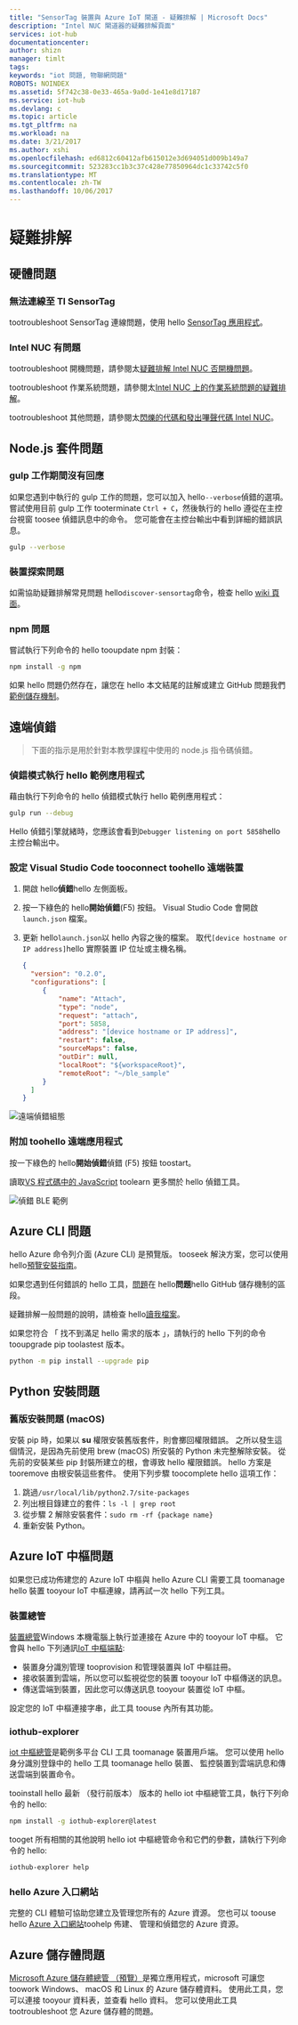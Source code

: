 ```yaml
---
title: "SensorTag 裝置與 Azure IoT 閘道 - 疑難排解 | Microsoft Docs"
description: "Intel NUC 閘道器的疑難排解頁面"
services: iot-hub
documentationcenter: 
author: shizn
manager: timlt
tags: 
keywords: "iot 問題, 物聯網問題"
ROBOTS: NOINDEX
ms.assetid: 5f742c38-0e33-465a-9a0d-1e41e8d17187
ms.service: iot-hub
ms.devlang: c
ms.topic: article
ms.tgt_pltfrm: na
ms.workload: na
ms.date: 3/21/2017
ms.author: xshi
ms.openlocfilehash: ed6812c60412afb615012e3d694051d009b149a7
ms.sourcegitcommit: 523283cc1b3c37c428e77850964dc1c33742c5f0
ms.translationtype: MT
ms.contentlocale: zh-TW
ms.lasthandoff: 10/06/2017
---
```

# <a name="troubleshooting"></a>疑難排解

## <a name="hardware-issues"></a>硬體問題

### <a name="ti-sensortag-cannot-be-connected"></a>無法連線至 TI SensorTag

tootroubleshoot SensorTag 連線問題，使用 hello [SensorTag 應用程式](http://processors.wiki.ti.com/index.php/SensorTag_User_Guide#SensorTag_App_user_guide)。

### <a name="have-an-issue-with-intel-nuc"></a>Intel NUC 有問題

tootroubleshoot 開機問題，請參閱太[疑難排解 Intel NUC 否開機問題](http://www.intel.com/content/www/us/en/support/boards-and-kits/000005845.html)。

tootroubleshoot 作業系統問題，請參閱太[Intel NUC 上的作業系統問題的疑難排解](http://www.intel.com/content/www/us/en/support/boards-and-kits/000006018.html)。

tootroubleshoot 其他問題，請參閱太[閃爍的代碼和發出嗶聲代碼 Intel NUC](http://www.intel.com/content/www/us/en/support/boards-and-kits/intel-nuc-boards/000005854.html)。

## <a name="nodejs-package-issues"></a>Node.js 套件問題

### <a name="no-response-during-gulp-tasks"></a>gulp 工作期間沒有回應

如果您遇到中執行的 gulp 工作的問題，您可以加入 hello`--verbose`偵錯的選項。 嘗試使用目前 gulp 工作 tooterminate `Ctrl + C`，然後執行的 hello 遵從在主控台視窗 toosee 偵錯訊息中的命令。 您可能會在主控台輸出中看到詳細的錯誤訊息。

```bash
gulp --verbose
```

### <a name="device-discovery-issues"></a>裝置探索問題

如需協助疑難排解常見問題 hello`discover-sensortag`命令，檢查 hello [wiki 頁面](https://wiki.archlinux.org/index.php/bluetooth#Bluetoothctl)。

### <a name="npm-issues"></a>npm 問題

嘗試執行下列命令的 hello tooupdate npm 封裝：

```bash
npm install -g npm
```

如果 hello 問題仍然存在，讓您在 hello 本文結尾的註解或建立 GitHub 問題我們[範例儲存機制](https://github.com/azure-samples/iot-hub-c-intel-nuc-gateway-getting-started)。

## <a name="remote-debugging"></a>遠端偵錯
> 下面的指示是用於針對本教學課程中使用的 node.js 指令碼偵錯。
### <a name="run-hello-sample-application-in-debug-mode"></a>偵錯模式執行 hello 範例應用程式

藉由執行下列命令的 hello 偵錯模式執行 hello 範例應用程式：

```bash
gulp run --debug
```

Hello 偵錯引擎就緒時，您應該會看到`Debugger listening on port 5858`hello 主控台輸出中。

### <a name="configure-visual-studio-code-tooconnect-toohello-remote-device"></a>設定 Visual Studio Code tooconnect toohello 遠端裝置

1. 開啟 hello**偵錯**hello 左側面板。
2. 按一下綠色的 hello**開始偵錯**(F5) 按鈕。 Visual Studio Code 會開啟 `launch.json` 檔案。
3. 更新 hello`launch.json`以 hello 內容之後的檔案。 取代`[device hostname or IP address]`hello 實際裝置 IP 位址或主機名稱。

   ``` json
   {
     "version": "0.2.0",
     "configurations": [
        {
            "name": "Attach",
            "type": "node",
            "request": "attach",
            "port": 5858,
            "address": "[device hostname or IP address]",
            "restart": false,
            "sourceMaps": false,
            "outDir": null,
            "localRoot": "${workspaceRoot}",
            "remoteRoot": "~/ble_sample"
        }
     ]
   }
   ```

![遠端偵錯組態](./media/iot-hub-gateway-kit-lessons/troubleshooting/remote_debugging_configuration.png)

### <a name="attach-toohello-remote-application"></a>附加 toohello 遠端應用程式

按一下綠色的 hello**開始偵錯**偵錯 (F5) 按鈕 toostart。

讀取[VS 程式碼中的 JavaScript](https://code.visualstudio.com/docs/languages/javascript#_debugging) toolearn 更多關於 hello 偵錯工具。

![偵錯 BLE 範例](./media/iot-hub-gateway-kit-lessons/troubleshooting/debugging_ble_sample.png)

## <a name="azure-cli-issues"></a>Azure CLI 問題

hello Azure 命令列介面 (Azure CLI) 是預覽版。 tooseek 解決方案，您可以使用 hello[預覽安裝指南](https://github.com/Azure/azure-cli/blob/master/doc/preview_install_guide.md)。

如果您遇到任何錯誤的 hello 工具，[問題](https://github.com/Azure/azure-cli/issues)在 hello**問題**hello GitHub 儲存機制的區段。

疑難排解一般問題的說明，請檢查 hello[讀我檔案](https://github.com/Azure/azure-cli/blob/master/README.rst)。

如果您符合 「 找不到滿足 hello 需求的版本 」，請執行的 hello 下列的命令 tooupgrade pip toolastest 版本。

```bash
python -m pip install --upgrade pip
```

## <a name="python-installation-issues"></a>Python 安裝問題

### <a name="legacy-installation-issues-macos"></a>舊版安裝問題 (macOS)

安裝 pip 時，如果以 **su** 權限安裝舊版套件，則會擲回權限錯誤。 之所以發生這個情況，是因為先前使用 brew (macOS) 所安裝的 Python 未完整解除安裝。 從先前的安裝某些 pip 封裝所建立的根，會導致 hello 權限錯誤。 hello 方案是 tooremove 由根安裝這些套件。 使用下列步驟 toocomplete hello 這項工作：

1. 跳過`/usr/local/lib/python2.7/site-packages`
2. 列出根目錄建立的套件：`ls -l | grep root`
3. 從步驟 2 解除安裝套件：`sudo rm -rf {package name}`
4. 重新安裝 Python。

## <a name="azure-iot-hub-issues"></a>Azure IoT 中樞問題

如果您已成功佈建您的 Azure IoT 中樞與 hello Azure CLI 需要工具 toomanage hello 裝置 tooyour IoT 中樞連線，請再試一次 hello 下列工具。

### <a name="device-explorer"></a>裝置總管

[裝置總管](https://github.com/Azure/azure-iot-sdk-csharp/blob/master/tools/DeviceExplorer)Windows 本機電腦上執行並連接在 Azure 中的 tooyour IoT 中樞。 它會與 hello 下列通訊[IoT 中樞端點](https://azure.microsoft.com/en-us/documentation/articles/iot-hub-devguide/):

- 裝置身分識別管理 tooprovision 和管理裝置與 IoT 中樞註冊。
- 接收裝置到雲端，所以您可以監視從您的裝置 tooyour IoT 中樞傳送的訊息。
- 傳送雲端到裝置，因此您可以傳送訊息 tooyour 裝置從 IoT 中樞。

設定您的 IoT 中樞連接字串，此工具 toouse 內所有其功能。

### <a name="iothub-explorer"></a>iothub-explorer

[iot 中樞總管](https://github.com/Azure/iothub-explorer)是範例多平台 CLI 工具 toomanage 裝置用戶端。 您可以使用 hello 身分識別登錄中的 hello 工具 toomanage hello 裝置、 監控裝置到雲端訊息和傳送雲端到裝置命令。

tooinstall hello 最新 （發行前版本） 版本的 hello iot 中樞總管工具，執行下列命令的 hello:

```bash
npm install -g iothub-explorer@latest
```

tooget 所有相關的其他說明 hello iot 中樞總管命令和它們的參數，請執行下列命令的 hello:

```bash
iothub-explorer help
```

### <a name="hello-azure-portal"></a>hello Azure 入口網站

完整的 CLI 體驗可協助您建立及管理您所有的 Azure 資源。 您也可以 toouse hello [Azure 入口網站](https://azure.microsoft.com/en-us/documentation/articles/azure-portal-overview/)toohelp 佈建、 管理和偵錯您的 Azure 資源。

## <a name="azure-storage-issues"></a>Azure 儲存體問題

[Microsoft Azure 儲存體總管 （預覽）](http://storageexplorer.com/)是獨立應用程式，microsoft 可讓您 toowork Windows、 macOS 和 Linux 的 Azure 儲存體資料。 使用此工具，您可以連接 tooyour 資料表，並查看 hello 資料。 您可以使用此工具 tootroubleshoot 您 Azure 儲存體的問題。
